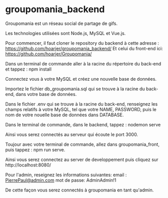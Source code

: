 # groupomania_backend

Groupomania est un réseau social de partage de gifs.

Les technologies utilisées sont Node.js, MySQL et Vue.js.

Pour commencer, il faut cloner le repository du backend à cette adresse : https://github.com/hoarjer/groupomania_backend/
Et celui du front-end ici: https://github.com/hoarjer/Groupomania/

Dans un terminal de commande aller à la racine du répertoire du back-end et tappez : npm install

Connectez vous à votre MySQL et créez une nouvelle base de données.

Importez le fichier db_groupomania.sql qui se trouve à la racine du back-end, dans votre base de données.

Dans le fichier .env qui se trouve à la racine du back-end, renseignez les champs relatifs à votre MySQL, tel que
votre NAME, PASSWORD, puis le nom de votre nouelle base de données dans DATABASE.

Dans le terminal de commande, dans le backend, tappez : nodemon serve

Ainsi vous serez connectés au serveur qui écoute le port 3000.

Toujour avec votre terminal de commande, allez dans groupomania_front, puis tappez : npm run serve.

Ainsi vous serez connectez au server de developpement puis cliquez sur http://localhost:8080/

Pour l'admin, reseignez les informations suivantes:
email : PierrePaul@admin.com
mot de passe: AdminAdmin!1

De cette façon vous serez connectés à groupomania en tant qu'admin.
